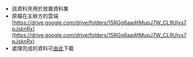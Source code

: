 * 該資料夾用於放置資料集
* 原檔在主辦方的雲端[https://drive.google.com/drive/folders/15RGq6aadjtMupJ7W_CL9UIys7pJsknRx](https://drive.google.com/drive/folders/15RGq6aadjtMupJ7W_CL9UIys7pJsknRx)
* 處理完成的資料可[由此](https://drive.google.com/drive/folders/1i93Z391U06G0nuSCknZqDmX_WNXTlKcq?usp=share_link)下載
